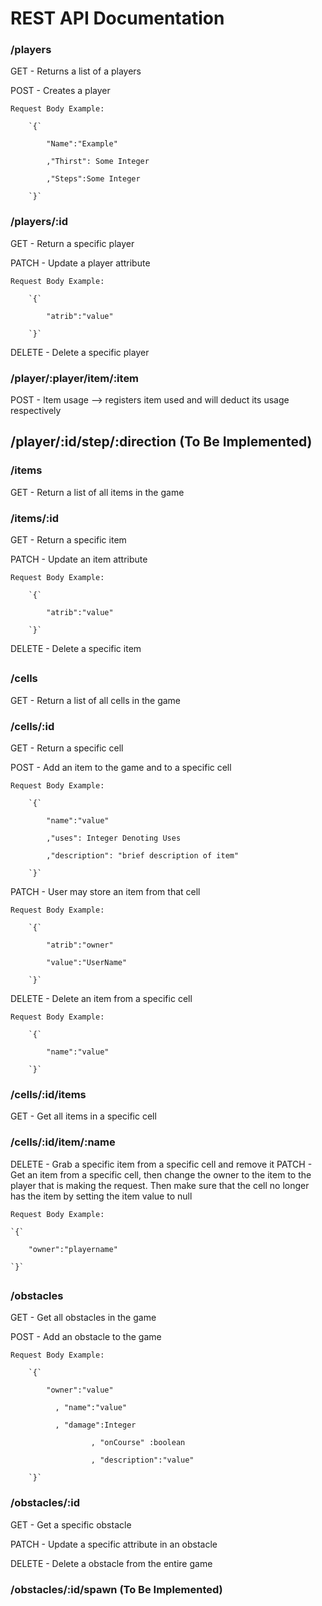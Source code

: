 # REST API Documentation

### /players

GET - Returns a list of a players

POST - Creates a player 

	Request Body Example:

		`{`

			"Name":"Example"

			,"Thirst": Some Integer

			,"Steps":Some Integer

		`}`

### /players/:id

GET - Return a specific player

PATCH - Update a player attribute 

	Request Body Example:

		`{`

			"atrib":"value"

		`}`

DELETE - Delete a specific player

### /player/:player/item/:item

POST - Item usage --> registers item used and will deduct its usage respectively 

## /player/:id/step/:direction (To Be Implemented)

### /items

GET - Return a list of all items in the game

### /items/:id

GET - Return a specific item

PATCH  - Update an item attribute

	Request Body Example:

		`{`

			"atrib":"value"

		`}`

DELETE - Delete a specific item 

## 

### /cells

GET - Return a list of all cells in the game

### /cells/:id

GET - Return a specific cell

POST - Add an item to the game and to a specific cell

	Request Body Example:

		`{`

			"name":"value"

			,"uses": Integer Denoting Uses

			,"description": "brief description of item"

		`}`

PATCH - User may store an item from that cell

	Request Body Example:

		`{`

			"atrib":"owner"

			"value":"UserName"

		`}`

DELETE - Delete an item from a specific cell

	Request Body Example:

		`{`

			"name":"value"

		`}`

### /cells/:id/items

GET - Get all items in a specific cell

### /cells/:id/item/:name

DELETE - Grab a specific item from a specific cell and remove it
PATCH  - Get an item from a specific cell, then change the owner to the item to the player
         that is making the request. Then make sure that the cell no longer has the item
         by setting the item value to null
	 
	Request Body Example:

	`{`

		"owner":"playername"

	`}`

## 

### /obstacles

GET - Get all obstacles in the game

POST - Add an obstacle to the game

	Request Body Example:

		`{`

			"owner":"value"

		      , "name":"value"

		      , "damage":Integer

                      , "onCourse" :boolean

                      , "description":"value"

		`}`

### /obstacles/:id

GET - Get a specific obstacle

PATCH - Update a specific attribute in an obstacle

DELETE - Delete a obstacle from the entire game

### /obstacles/:id/spawn (To Be Implemented)




